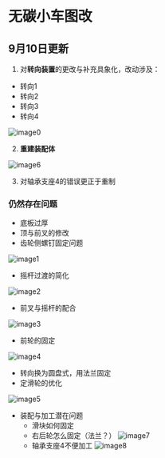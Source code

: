 # 无碳小车图改

## 9月10日更新

1. 对**转向装置**的更改与补充具象化，改动涉及：
  - 转向1
  - 转向2
  - 转向3
  - 转向4
  
![image0](_images/c1.png)
  
2. **重建装配体**

![image6](_images/c2.png)

3. 对轴承支座4的错误更正于重制
### 仍然存在问题

- 底板过厚
- 顶与前叉的修改
- 齿轮侧螺钉固定问题

![image1](_images/2.png)

- 摇杆过渡的简化

![image2](_images/3.png)

- 前叉与摇杆的配合

![image3](_images/4.png)

- 前轮的固定

![image4](_images/5.png)

- 转向换为圆盘式，用法兰固定
- 定滑轮的优化

![image5](_images/8.png)

- 装配与加工潜在问题
	- 滑块如何固定
	- 右后轮怎么固定（法兰？）
	![image7](_images/c_c1.png)
	- 轴承支座4不便加工
	![image8](_images/c_c2.png)
